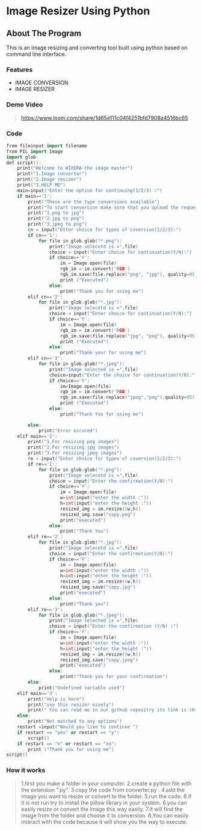 # Image Resizer Using Python

## About The Program

This is an  image resizing and converting tool built using python based on command line interface.

### Features

 - IMAGE CONVERSION
 - IMAGE RESIZER

 ### Demo Video
> https://www.loom.com/share/1d65e111c04f4251bfd7908a4516bc65

### Code

```ino
from fileinput import filename
from PIL import Image
import glob
def script():
    print("Welcome to WIXERA-the image master")
    print("1.Image converter")
    print("2.Image resizer")
    print("3.HELP ME")
    main=input("Enter the option for continuing(1/2/3) :")
    if main=='1':
        print("These are the type conversions available")
        print("To start conversion make sure that you upload the requested image here at a time")
        print("1.png to jpg")
        print("2.jpg to png")
        print("3.jpeg to png")
        cn = input("Enter choice for types of coversion(1/2/3):")
        if cn=='1':
            for file in glob.glob("*.png"):
                print("Image selecetd is =",file)
                choice = input("Enter choice for continuation(Y/N):")
                if choice=='Y':
                    im = Image.open(file)
                    rgb_im = im.convert('RGB')
                    rgb_im.save(file.replace("png", "jpg"), quality=95)
                    print ("Executed")
                else:
                    print("Thank you for using me")
        elif cn=='2':
            for file in glob.glob("*.jpg"):
                print("Image selecetd is =",file)
                choice = input("Enter choice for continuation(Y/N):")
                if choice=='Y':
                    im = Image.open(file)
                    rgb_im = im.convert('RGB')
                    rgb_im.save(file.replace("jpg", "png"), quality=95)
                    print ("Executed")
                else:
                    print("Thank your for using me")
        elif cn=='3':
            for file in glob.glob("*.jpeg"):
                print("Image selected is =",file)
                choice=input("Enter the choice for continuation(Y/N):")
                if choice=='Y':
                    im=Image.open(file)
                    rgb_im = im.convert('RGB')
                    rgb_im.save(file.replace("jpeg","png"),quality=95)
                    print ("Executed")
                else:
                    print("Thank You for using me")

        else:
            print("Error occured")
    elif main=='2':
        print("1.For resizing png images")
        print("2.For resizing jpg images")
        print("3.For resizing jpeg images")
        re = input("Enter choice for types of coversion(1/2/3):")
        if re=='1':
            for file in glob.glob("*.png"):
                print("Image selecetd is =",file)
                choice = input("Enter the confirmation(Y/N):")
                if choice=='Y':
                    im = Image.open(file)
                    w=int(input("enter the width :"))
                    h=int(input("enter the height :"))
                    resized_img = im.resize((w,h))
                    resized_img.save("copy.png")
                    print("executed")
                else:
                    print("Thank You")
        elif re=='2':
            for file in glob.glob("*.jpg"):
                print("Image selecetd is =",file)
                choice = input("Enter the confirmation(Y/N):")
                if choice=='Y':
                    im = Image.open(file)
                    w=int(input("enter the width :"))
                    h=int(input("enter the height :"))
                    resized_img = im.resize((w,h))
                    resized_img.save("copy.jpg")
                    print("executed")
                else:
                    print("Thank you")
        elif re=='3':
            for file in glob.glob("*.jpeg"):
                print("Image selected is =",file)
                choice = input("Enter the confirmation (Y/N) :")
                if choice=='Y':
                    im = Image.open(file)
                    w=int(input("enter the width :"))
                    h=int(input("enter the height :"))
                    resized_img = im.resize((w,h))
                    resized_img.save("copy.jpeg")
                    print("executed")
                else:
                    print("Thank you for your confirmation")
        else:
            print("Undefined variable used")
    elif main=='3':
        print("Help is here")
        print("use this resizer wisely")
        print(" You can read me in our github repositry its link is (https://github.com/Jeevan1310/Image_resizer)")
    else:
        print("Not matched to any options")
    restart =input("Would you like to continue ")
    if restart == "yes" or restart == "y":
        script()
    if restart == "n" or restart == "no":
        print ("Thank you for using me")
script()
```

### How it works

> 1.first you make a folder in your computer.
2.create a python file with the extension ".py".
3.copy the code from converter.py .
4.add the image you want to resize or convert to the folder.
5.run the code.
6.if it is not run try to install the pillow library in your system.
6.you can easily resize or convert the image this way easily.
7.It will find the image from the folder and choose it to conversion.
8.You can easily interact with the code because it will show you the way to execute.